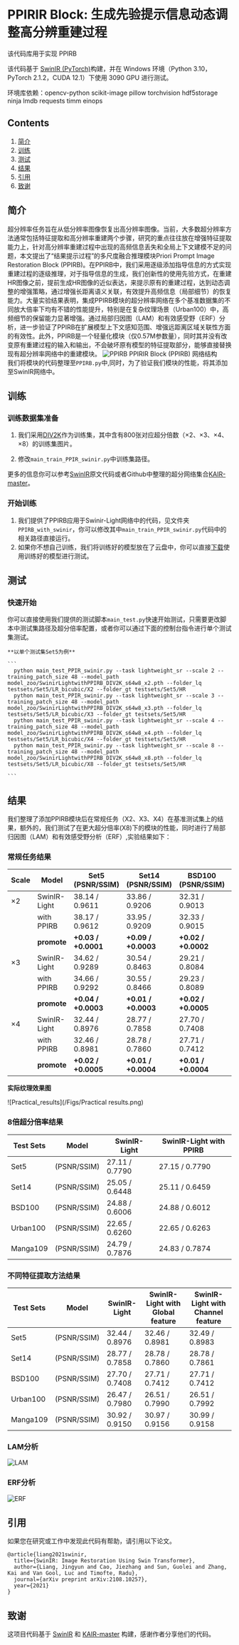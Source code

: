 # PPIRIR Block: 生成先验提示信息动态调整高分辨重建过程
该代码库用于实现 PPIRB

该代码基于 [SwinIR (PyTorch)](https://github.com/JingyunLiang/SwinIR)构建，并在 Windows 环境（Python 3.10，PyTorch 2.1.2，CUDA 12.1）下使用 3090 GPU 进行测试。


环境库依赖：opencv-python
scikit-image
pillow
torchvision
hdf5storage
ninja
lmdb
requests
timm
einops

## Contents
1. [简介](#简介)
2. [训练](#训练)
3. [测试](#测试)
4. [结果](#结果)
5. [引用](#引用)
6. [致谢](#致谢)

## 简介
超分辨率任务旨在从低分辨率图像恢复出高分辨率图像。当前，大多数超分辨率方法通常包括特征提取和高分辨率重建两个步骤，研究的重点往往放在增强特征提取能力上，针对高分辨率重建过程中出现的高频信息丢失和全局上下文建模不足的问题，本文提出了“结果提示过程”的多尺度融合推理模块Priori Prompt Image Restoration Block (PPIRB)。在PPIRB中，我们采用逐级添加指导信息的方式实现重建过程的逐级推理，对于指导信息的生成，我们创新性的使用先验方式，在重建HR图像之前，提前生成HR图像的近似表达，来提示原有的重建过程，达到动态调整的增强策略，通过增强长距离语义关联，有效提升高频信息（局部细节）的恢复能力。大量实验结果表明，集成PPIRB模块的超分辨率网络在多个基准数据集的不同放大倍率下均有不错的性能提升，特别是在复杂纹理场景（Urban100）中，高频细节的保留能力显著增强。通过局部归因图（LAM）和有效感受野（ERF）分析，进一步验证了PPIRB在扩展模型上下文感知范围、增强远距离区域关联性方面的有效性。此外，PPIRB是一个轻量化模块（仅0.57M参数量），同时其并没有改变原有重建过程的输入和输出，不会破坏原有模型的特征提取部分，能够直接替换现有超分辨率网络中的重建模块。
![PPIRB](/Figs/PPIRB.png)
PPIRIR Block (PPIRB) 网络结构  
我们将模块的代码整理至`PPIRB.py`中,同时，为了验证我们模块的性能，将其添加至SwinIR网络中。


## 训练
### 训练数据集准备 

1. 我们采用[DIV2K](https://data.vision.ee.ethz.ch/cvl/DIV2K/)作为训练集，其中含有800张对应超分倍数（×2、×3、×4、×8）的训练集图片。

2. 修改`main_train_PPIR_swinir.py`中训练集路径。  

更多的信息你可以参考[SwinIR](https://github.com/JingyunLiang/SwinIR)原文代码或者Github中整理的超分网络集合[KAIR-master](https://github.com/cszn/KAIR)。

### 开始训练

1. 我们提供了PPIRB应用于Swinir-Light网络中的代码，见文件夹`PPIRB_with_swinir`，你可以修改其中`main_train_PPIR_swinir.py`代码中的相关路径直接运行。
2. 如果你不想自己训练，我们将训练好的模型放在了云盘中，你可以直接[下载](https://drive.google.com/file/d/1mWMT0HzM8NbU-dhhGIGN4CNL5VfceA2k/view?usp=sharing)使用训练好的模型进行测试。

    

## 测试
### 快速开始
你可以直接使用我们提供的测试脚本`main_test.py`快速开始测试，只需要更改脚本中测试集路径及超分倍率配置，或者你可以通过下面的控制台指令进行单个测试集测试。

    **以单个测试集Set5为例**

    ```
      python main_test_PPIR_swinir.py --task lightweight_sr --scale 2 --training_patch_size 48 --model_path model_zoo/SwinirLightwithPPIRB_DIV2K_s64w8_x2.pth --folder_lq testsets/Set5/LR_bicubic/X2 --folder_gt testsets/Set5/HR
      python main_test_PPIR_swinir.py --task lightweight_sr --scale 3 --training_patch_size 48 --model_path model_zoo/SwinirLightwithPPIRB_DIV2K_s64w8_x3.pth --folder_lq testsets/Set5/LR_bicubic/X3 --folder_gt testsets/Set5/HR
      python main_test_PPIR_swinir.py --task lightweight_sr --scale 4 --training_patch_size 48 --model_path model_zoo/SwinirLightwithPPIRB_DIV2K_s64w8_x4.pth --folder_lq testsets/Set5/LR_bicubic/X4 --folder_gt testsets/Set5/HR
      python main_test_PPIR_swinir.py --task lightweight_sr --scale 8 --training_patch_size 48 --model_path model_zoo/SwinirLightwithPPIRB_DIV2K_s64w8_x8.pth --folder_lq testsets/Set5/LR_bicubic/X8 --folder_gt testsets/Set5/HR

    ```

## 结果
我们整理了添加PPIRB模块后在常规任务（X2、X3、X4）在基准测试集上的结果，额外的，我们测试了在更大超分倍率(X8)下的模块的性能，同时进行了局部归因图（LAM）和有效感受野分析（ERF）,实验结果如下：
### 常规任务结果


| Scale | Model                 | Set5 (PSNR/SSIM) | Set14 (PSNR/SSIM) | BSD100 (PSNR/SSIM) | Urban100 (PSNR/SSIM) | Manga109 (PSNR/SSIM) |
|-------|------------------------|------------------|-------------------|--------------------|---------------------|-------------------|
| ×2    | SwinIR-Light           | 38.14 / 0.9611   | 33.86 / 0.9206    | 32.31 / 0.9013     | 32.76 / 0.9340      | 39.11 / 0.9781   |
|       | with PPIRB              | 38.17 / 0.9612   | 33.95 / 0.9209    | 32.33 / 0.9015     | 32.77 / 0.9342      | 39.07 / 0.9780   |
|       | **promote**            | **+0.03 / +0.0001** | **+0.09 / +0.0003** | **+0.02 / +0.0002** | **+0.01 / +0.0002** | **-0.04 / -0.0001** |
| ×3    | SwinIR-Light           | 34.62 / 0.9289   | 30.54 / 0.8463    | 29.21 / 0.8084     | 28.66 / 0.8624      | 33.99 / 0.9478   |
|       | with PPIRB              | 34.66 / 0.9292   | 30.55 / 0.8466    | 29.23 / 0.8089     | 28.72 / 0.8636      | 34.07 / 0.9483   |
|       | **promote**            | **+0.04 / +0.0003** | **+0.01 / +0.0003** | **+0.02 / +0.0005** | **+0.06 / +0.0012** | **+0.08 / +0.0005** |
| ×4    | SwinIR-Light           | 32.44 / 0.8976   | 28.77 / 0.7858    | 27.70 / 0.7408     | 26.47 / 0.7980      | 30.92 / 0.9150   |
|       | with PPIRB              | 32.46 / 0.8981   | 28.78 / 0.7860    | 27.71 / 0.7412     | 26.51 / 0.7990      | 30.97 / 0.9156   |
|       | **promote**            | **+0.02 / +0.0005** | **+0.01 / +0.0004** | **+0.01 / +0.0004** | **+0.04 / +0.0010** | **+0.05 / +0.0006** |

**实际纹理效果图**  

![Practical_results](/Figs/Practical results.png)
### 8倍超分倍率结果

| Test Sets  | Model                      | SwinIR-Light | SwinIR-Light with PPIRB |
|------------|----------------------------|--------------|------------------------|
| Set5       | (PSNR/SSIM)                 | 27.11 / 0.7790 | 27.15 / 0.7790 |
| Set14      | (PSNR/SSIM)                 | 25.05 / 0.6448 | 25.11 / 0.6459 |
| BSD100     | (PSNR/SSIM)                 | 24.88 / 0.6006 | 24.88 / 0.6012 |
| Urban100   | (PSNR/SSIM)                 | 22.65 / 0.6260 | 22.65 / 0.6263 |
| Manga109   | (PSNR/SSIM)                 | 24.79 / 0.7876 | 24.83 / 0.7874 |

### 不同特征提取方法结果

| Test Sets | Model                                      | SwinIR-Light | SwinIR-Light with Global feature | SwinIR-Light with Channel feature |
|-----------|-------------------------------------------|--------------|----------------------------------|-----------------------------------|
| Set5      | (PSNR/SSIM)                               | 32.44 / 0.8976 | 32.46 / 0.8981 | 32.49 / 0.8983 |
| Set14     | (PSNR/SSIM)                               | 28.77 / 0.7858 | 28.78 / 0.7860 | 28.78 / 0.7861 |
| BSD100    | (PSNR/SSIM)                               | 27.70 / 0.7408 | 27.71 / 0.7412 | 27.71 / 0.7412 |
| Urban100  | (PSNR/SSIM)                               | 26.47 / 0.7980 | 26.51 / 0.7990 | 26.51 / 0.7992 |
| Manga109  | (PSNR/SSIM)                               | 30.92 / 0.9150 | 30.97 / 0.9156 | 30.99 / 0.9158 |

### LAM分析

![LAM](/Figs/LAM.png)

### ERF分析

![ERF](/Figs/ERF.png)

## 引用
如果您在研究或工作中发现此代码有帮助，请引用以下论文。

```
@article{liang2021swinir,
  title={SwinIR: Image Restoration Using Swin Transformer},
  author={Liang, Jingyun and Cao, Jiezhang and Sun, Guolei and Zhang, Kai and Van Gool, Luc and Timofte, Radu},
  journal={arXiv preprint arXiv:2108.10257},
  year={2021}
}
```
## 致谢
这项目代码基于 [SwinIR](https://github.com/JingyunLiang/SwinIR) 和 [KAIR-master](https://github.com/cszn/KAIR) 构建，感谢作者分享他们的代码。

